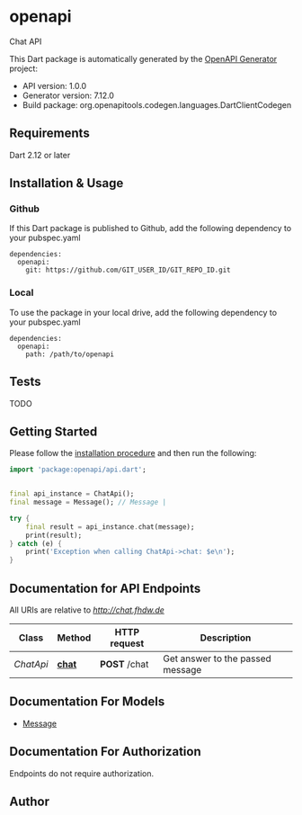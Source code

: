 # openapi
Chat API


This Dart package is automatically generated by the [OpenAPI Generator](https://openapi-generator.tech) project:

- API version: 1.0.0
- Generator version: 7.12.0
- Build package: org.openapitools.codegen.languages.DartClientCodegen

## Requirements

Dart 2.12 or later

## Installation & Usage

### Github
If this Dart package is published to Github, add the following dependency to your pubspec.yaml
```
dependencies:
  openapi:
    git: https://github.com/GIT_USER_ID/GIT_REPO_ID.git
```

### Local
To use the package in your local drive, add the following dependency to your pubspec.yaml
```
dependencies:
  openapi:
    path: /path/to/openapi
```

## Tests

TODO

## Getting Started

Please follow the [installation procedure](#installation--usage) and then run the following:

```dart
import 'package:openapi/api.dart';


final api_instance = ChatApi();
final message = Message(); // Message | 

try {
    final result = api_instance.chat(message);
    print(result);
} catch (e) {
    print('Exception when calling ChatApi->chat: $e\n');
}

```

## Documentation for API Endpoints

All URIs are relative to *http://chat.fhdw.de*

Class | Method | HTTP request | Description
------------ | ------------- | ------------- | -------------
*ChatApi* | [**chat**](doc//ChatApi.md#chat) | **POST** /chat | Get answer to the passed message


## Documentation For Models

 - [Message](doc//Message.md)


## Documentation For Authorization

Endpoints do not require authorization.


## Author



